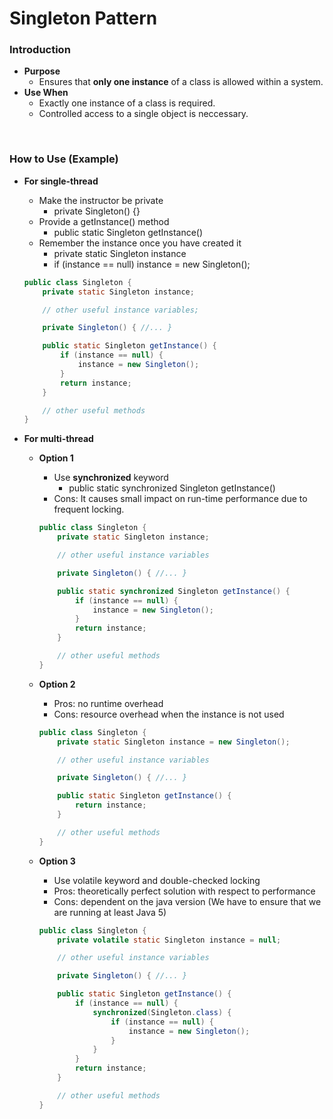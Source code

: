# Singleton Pattern

### Introduction
- **Purpose**
  - Ensures that **only one instance** of a class is allowed within a system.
- **Use When**
  - Exactly one instance of a class is required.
  - Controlled access to a single object is neccessary.

<br>

### How to Use (Example)
- **For single-thread**
  - Make the instructor be private
    - private Singleton() {}
  - Provide a getInstance() method
    - public static Singleton getInstance()
  - Remember the instance once you have created it
    - private static Singleton instance
    - if (instance == null) instance = new Singleton();
  ```java
  public class Singleton {
      private static Singleton instance;

      // other useful instance variables;

      private Singleton() { //... }

      public static Singleton getInstance() {
          if (instance == null) {
              instance = new Singleton();
          }
          return instance;
      }

      // other useful methods
  }
  ```

- **For multi-thread**
  - **Option 1**
    - Use **synchronized** keyword
      - public static synchronized Singleton getInstance()
    - Cons: It causes small impact on run-time performance due to frequent locking.
    ```java
    public class Singleton {
        private static Singleton instance;

        // other useful instance variables

        private Singleton() { //... }

        public static synchronized Singleton getInstance() {
            if (instance == null) {
                instance = new Singleton();
            }
            return instance;
        }

        // other useful methods
    }
    ```
  
  - **Option 2**
    - Pros: no runtime overhead
    - Cons: resource overhead when the instance is not used
    ```java
    public class Singleton {
        private static Singleton instance = new Singleton();

        // other useful instance variables

        private Singleton() { //... }

        public static Singleton getInstance() {
            return instance;
        }

        // other useful methods
    }
    ```
  
  - **Option 3**
    - Use volatile keyword and double-checked locking
    - Pros: theoretically perfect solution with respect to performance
    - Cons: dependent on the java version (We have to ensure that we are running at least Java 5)
    ```java
    public class Singleton {
        private volatile static Singleton instance = null;

        // other useful instance variables

        private Singleton() { //... }

        public static Singleton getInstance() {
            if (instance == null) {
                synchronized(Singleton.class) {
                    if (instance == null) {
                        instance = new Singleton();
                    }
                }
            }
            return instance;
        }

        // other useful methods
    }
    ```

